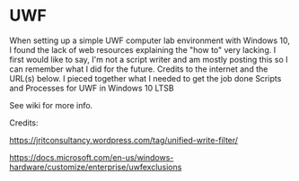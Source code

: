 # UWF
When setting up a simple UWF computer lab environment with Windows 10, I found the lack of web resources explaining the "how to" very lacking. I first would like to say, I'm not a script writer and am mostly posting this so I can remember what I did for the future. Credits to the internet and the URL(s) below. I pieced together what I needed to get the job done
Scripts and Processes for UWF in Windows 10 LTSB

See wiki for more info.

Credits:

https://jritconsultancy.wordpress.com/tag/unified-write-filter/

https://docs.microsoft.com/en-us/windows-hardware/customize/enterprise/uwfexclusions
